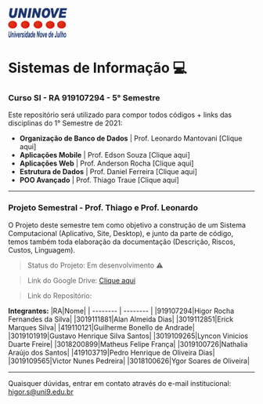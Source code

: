 
<img src="https://github.com/HigorRoc/Uninove_2021.1/blob/main/Uninove-Logo.png" width="120" height="60">

# Sistemas de Informação :computer:
###  Curso SI - RA 919107294 - 5° Semestre

Este repositório será utilizado para compor todos códigos + links das disciplinas do 1° Semestre de 2021:
- **Organização de Banco de Dados** | Prof. Leonardo Mantovani [Clique aqui] 
- **Aplicações Mobile** | Prof. Edson Souza [Clique aqui]
- **Aplicações Web** | Prof. Anderson Rocha [Clique aqui]
- **Estrutura de Dados** | Prof. Daniel Ferreira [Clique aqui]
- **POO Avançado** | Prof. Thiago Traue [Clique aqui]

---

###  Projeto Semestral - Prof. Thiago e Prof. Leonardo
O Projeto deste semestre tem como objetivo a construção de um Sistema Computacional (Aplicativo, Site, Desktop),
e junto da parte de código, temos também toda elaboração da documentação (Descrição, Riscos, Custos, Linguagem).

> Status do Projeto: Em desenvolvimento :warning:

> Link do Google Drive: [Clique aqui](https://drive.google.com/drive/folders/1TQ4R1zAJbMYrvhK5LGLx2bm1XxnigTG1?usp=sharing)

> Link do Repositório: 

**Integrantes:** 
|RA|Nome|
| -------- | -------- | 
|919107294|Higor Rocha Fernandes da Silva|
|3019111881|Alan Almeida Dias|
|3019112851|Erick Marques Silva|
|419110121|Guilherme Bonello de Andrade|
|3019101919|Gustavo Henrique Silva Santos|
|3019109265|Lyncon Vinicios Duarte Freire|
|3018200899|Matheus Felipe França|
|3019100726|Nathalia Araújo dos Santos|
|419103719|Pedro Henrique de Oliveira Dias|
|3019109565|Victor Nunes Pedreira|
|3018100626|Ygor Soares de Oliveira|


---

Quaisquer dúvidas, entrar em contato através do e-mail institucional: 
higor.s@uni9.edu.br
